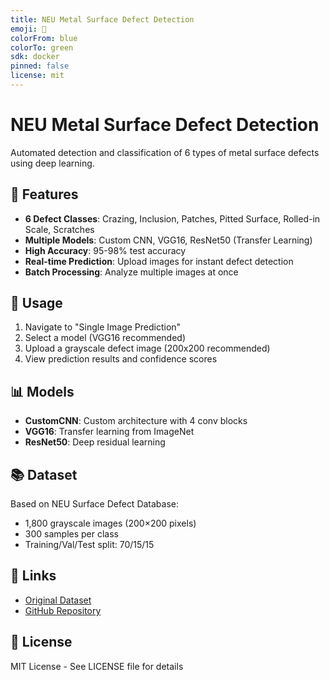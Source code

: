 ```yaml
---
title: NEU Metal Surface Defect Detection
emoji: 🔧
colorFrom: blue
colorTo: green
sdk: docker
pinned: false
license: mit
---
```


# NEU Metal Surface Defect Detection

Automated detection and classification of 6 types of metal surface defects using deep learning.

## 🎯 Features

- **6 Defect Classes**: Crazing, Inclusion, Patches, Pitted Surface, Rolled-in Scale, Scratches
- **Multiple Models**: Custom CNN, VGG16, ResNet50 (Transfer Learning)
- **High Accuracy**: 95-98% test accuracy
- **Real-time Prediction**: Upload images for instant defect detection
- **Batch Processing**: Analyze multiple images at once

## 🚀 Usage

1. Navigate to "Single Image Prediction"
2. Select a model (VGG16 recommended)
3. Upload a grayscale defect image (200x200 recommended)
4. View prediction results and confidence scores

## 📊 Models

- **CustomCNN**: Custom architecture with 4 conv blocks
- **VGG16**: Transfer learning from ImageNet
- **ResNet50**: Deep residual learning

## 📚 Dataset

Based on NEU Surface Defect Database:
- 1,800 grayscale images (200×200 pixels)
- 300 samples per class
- Training/Val/Test split: 70/15/15

## 🔗 Links

- [Original Dataset](http://faculty.neu.edu.cn/yunhyan/NEU_surface_defect_database.html)
- [GitHub Repository](https://github.com/yourusername/neu-defect-detection)

## 📄 License

MIT License - See LICENSE file for details
